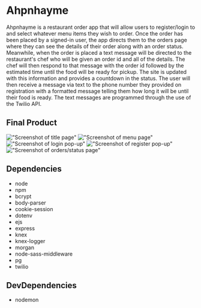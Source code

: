 # Ahpnhayme

Ahpnhayme is a restaurant order app that will allow users to register/login to and select whatever menu items they wish to order.  Once the order has been placed by a signed-in user, the app directs them to the orders page where they can see the details of their order along with an order status.  Meanwhile, when the order is placed a text message will be directed to the restaurant's chef who will be given an order id and all of the details.  The chef will then respond to that message with the order id followed by the estimated time until the food will be ready for pickup.  The site is updated with this information and provides a countdown in the status.  The user will then receive a message via text to the phone number they provided on registration with a formatted message telling them how long it will be until their food is ready.  The text messages are programmed through the use of the Twilio API.

## Final Product

!["Screenshot of title page"](https://github.com/hlowso/midterm/blob/master/docs/title.png?raw=true)
!["Screenshot of menu page"](https://github.com/hlowso/midterm/blob/master/docs/menu.png?raw=true)
!["Screenshot of login pop-up"](https://github.com/hlowso/midterm/blob/master/docs/login.png?raw=true)
!["Screenshot of register pop-up"](https://github.com/hlowso/midterm/blob/master/docs/register.png?raw=true)
!["Screenshot of orders/status page"](https://github.com/hlowso/midterm/blob/master/docs/orders.png?raw=true)

## Dependencies

- node
- npm
- bcrypt
- body-parser
- cookie-session
- dotenv
- ejs
- express
- knex
- knex-logger
- morgan
- node-sass-middleware
- pg
- twilio

## DevDependencies

- nodemon
